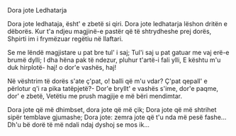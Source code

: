 Dora jote Ledhatarja

Dora jote ledhataja, ësht' e zbetë si qiri.
Dora jote ledhatarja lëshon dritën e dëborës.
Kur t'a ndjeu magjinë-e pastër që të shtrydheshe prej dorës,
Shpirti im i frymëzuar regëtiu në llaftari.

Se me lëndë magjistare u pat bre tul' i saj;
Tul'i saj u pat gatuar me vaj erë-e brumë dylli;
I dha hëna pak të ndezur, pluhur t'artë-i fali ylli,
E kështu m'u duk hirplotë- haj! o dor'e vashës, haj!

Në vështrim të dorës s'ate ç'pat, o! balli që m'u vdar?
Ç'pat qepall' e përlotur q'i ra pika tatëpjetë?-
Dor'e bryllt' e vashës s'ime, dor'e paqme, dor' e zbetë,
Vetëtiu me prush magjije e më bëri mendimtar.

Dora jote që më dhimbset, dora jote që më çik;
Dora jote që më shtrihet sipër temblave gjumashe;
Dora jote: zemra jote që t'u nda më pesë fashe...
Dh'u bë dorë të më ndali ndaj dyshoj se mos ik...